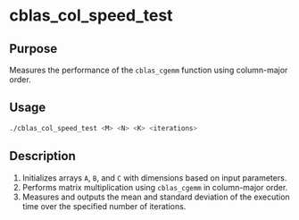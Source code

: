 # cblas_col_speed_test

## Purpose
Measures the performance of the `cblas_cgemm` function using column-major order.

## Usage
```sh
./cblas_col_speed_test <M> <N> <K> <iterations>
```

## Description
1. Initializes arrays `A`, `B`, and `C` with dimensions based on input parameters.
2. Performs matrix multiplication using `cblas_cgemm` in column-major order.
3. Measures and outputs the mean and standard deviation of the execution time over the specified number of iterations.
